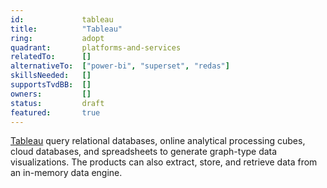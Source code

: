 ```yaml
---
id:				tableau
title:      	"Tableau"
ring:       	adopt
quadrant:   	platforms-and-services
relatedTo:		[]
alternativeTo:	["power-bi", "superset", "redas"]
skillsNeeded:	[]
supportsTvdBB:	[]
owners:         [] 
status:			draft
featured:       true
---
```


[Tableau](https://www.tableau.com/) query relational databases, online analytical processing cubes, cloud databases, and spreadsheets to generate graph-type data visualizations. The products can also extract, store, and retrieve data from an in-memory data engine.